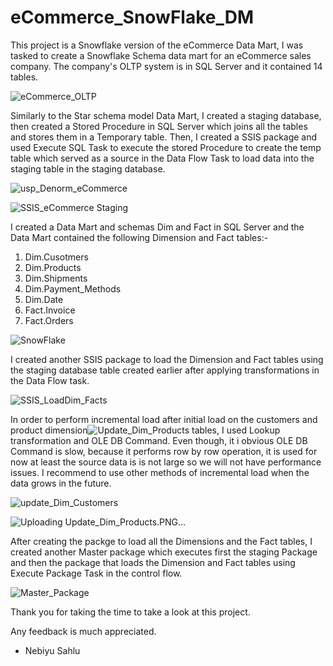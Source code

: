 # eCommerce_SnowFlake_DM


This project is a Snowflake version of the eCommerce Data Mart, I was tasked to create a Snowflake Schema data mart for an eCommerce sales company.
The company's OLTP system is in SQL Server and it contained 14 tables.

![eCommerce_OLTP](https://user-images.githubusercontent.com/82042663/125300500-b401a580-e2ef-11eb-8722-884c3ca4f4cd.PNG)


Similarly to the Star schema model Data Mart, I created a staging database, then created a Stored Procedure in SQL Server which joins all the tables
and stores them in a Temporary table. Then, I created a SSIS package and used Execute SQL Task to execute the stored Procedure
to create the temp table which served as a source in the Data Flow Task to load data into the staging table in the 
staging database.

![usp_Denorm_eCommerce](https://user-images.githubusercontent.com/82042663/125460985-49d13527-9c8f-4c18-80ec-00d4f55a8580.PNG)


![SSIS_eCommerce Staging](https://user-images.githubusercontent.com/82042663/125460407-3844780d-e2e4-4f2a-a1e2-2c8c4c1a4417.PNG)



I created a Data Mart and schemas Dim and Fact in SQL Server and the Data Mart contained the following Dimension 
and Fact tables:-

1. Dim.Cusotmers
2. Dim.Products
3. Dim.Shipments
4. Dim.Payment_Methods
5. Dim.Date
6. Fact.Invoice
7. Fact.Orders

![SnowFlake](https://user-images.githubusercontent.com/82042663/125461549-a0e58b33-2934-4751-9bf4-74fc416e5fb7.PNG)


I created another SSIS package to load the Dimension and Fact tables using the staging database table created earlier after applying transformations 
in the Data Flow task.

![SSIS_LoadDim_Facts](https://user-images.githubusercontent.com/82042663/125462353-0c045ce4-414b-43d2-af27-fe4300cc08e6.PNG)



In order to perform incremental load after initial load on the customers and product dimension![Update_Dim_Products](https://user-images.githubusercontent.com/82042663/125463435-f30513e5-1cfe-45c0-ac26-813f69b59b6c.PNG)
 tables, I used Lookup transformation and
OLE DB Command. Even though, it i obvious OLE DB Command is slow, because it performs row by row operation, it is used for now at least the 
source data is is not large so we will not have performance issues. I recommend to use other methods of incremental load when the data grows
in the future.

![update_Dim_Customers](https://user-images.githubusercontent.com/82042663/125463352-e60522fd-eecc-43cd-bd26-8ef483326b90.PNG)


![Uploading Update_Dim_Products.PNG…]()




After creating the packge to load all the Dimensions and the Fact tables, I created another Master package which executes first the staging Package and then
the package that loads the Dimension and Fact tables using Execute Package Task in the control flow.


![Master_Package](https://user-images.githubusercontent.com/82042663/125463830-081b4ec4-b410-441b-b682-c5939dcac2df.PNG)


Thank you for taking the time to take a look at this project.

Any feedback is much appreciated.

- Nebiyu Sahlu


